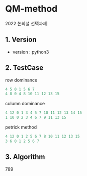 # QM-method
2022 논회설 선택과제

## 1. Version
* version : python3

## 2. TestCase
row dominance
```swift
4 5 0 1 5 6 7
4 8 0 4 8 10 11 12 13 15
```
culumn dominance
```swift
4 12 0 1 3 4 5 7 10 11 12 13 14 15
1 10 0 2 3 4 6 7 9 11 13 15
```
petrick method
```swift
4 12 0 1 2 5 6 7 8 10 11 12 13 15
3 6 0 1 2 5 6 7
```
## 3. Algorithm
789
